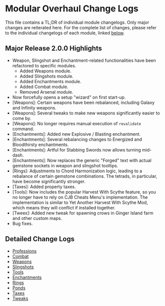 # Modular Overhaul Change Logs

This file contains a TL;DR of individual module changelogs. Only major changes are reiterated here. For the complete list of changes, please refer to the individual changelogs of each module, linked [below](#detailed-change-logs).

## Major Release 2.0.0 Highlights

* Weapon, Slingshot and Enchantment-related functionalities have been refactored to specific modules.
    * Added Weapons module.
    * Added Slingshots module.
    * Added Enchantments module.
    * Added Combat module.
    * Removed Arsenal module.
* Now forcefully opens a setup "wizard" on first start-up.
* [Weapons]: Certain weapons have been rebalanced, including Galaxy and Infinity weapons.
* [Weapons]: Several tweaks to make new weapons significantly easier to come by.
* [Weapons]: No longer requires manual execution of `revalidate` command.
* [Enchantments]: Added new Explosive / Blasting enchantment.
* [Enchantments]: Several rebalancing changes to Energized and Bloodthirsty enchantments.
* [Enchantments]: Artful for Stabbing Swords now allows turning mid-dash.
* [Enchantments]: Now replaces the generic "Forged" text with actual gemstone sockets in weapon and slingshot tooltips.
* [Rings]: Adjustments to Chord Harmonization logic, leading to a rebalance of certain gemstone combinations. The tetrads, in particular, have become significantly stronger.
* [Taxes]: Added property taxes.
* [Tools]: Now includes the popular Harvest With Scythe feature, so you no longer have to rely on CJB Cheats Menu's implementation. The implementation is similar to Yet Another Harvest With Scythe Mod, which means they will conflict if installed together.
* [Tweex]: Added new tweak for spawning crows in Ginger Island farm and other custom maps.
* Bug fixes.

## Detailed Change Logs

* [Professions](Modules/Professions/CHANGELOG.md)
* [Combat](Modules/Combat/CHANGELOG.md)
* [Weapons](Modules/Weapons/CHANGELOG.md)
* [Slingshots](Modules/Slingshots/CHANGELOG.md)
* [Tools](Modules/Tools/CHANGELOG.md)
* [Enchantments](Modules/Enchantments/CHANGELOG.md)
* [Rings](Modules/Rings/CHANGELOG.md)
* [Ponds](Modules/Ponds/CHANGELOG.md)
* [Taxes](Modules/Taxes/CHANGELOG.md)
* [Tweaks](Modules/Tweex/CHANGELOG.md)
